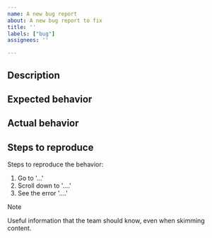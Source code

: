 ```yaml
---
name: A new bug report
about: A new bug report to fix
title: ''
labels: ["bug"]
assignees: ''

---
```


## Description

<!-- A clear and concise description of what the bug is. -->
<!-- Include the env description: device, OS version, app version (or SHA of the corresponding commit), etc. -->

## Expected behavior

<!-- A clear and concise description of what you expect to happen. -->

## Actual behavior

<!-- A clear and concise description of what happens actually. -->
<!-- It's important to show the difference from the expected behaviour. -->

## Steps to reproduce

Steps to reproduce the behavior:

1. Go to '...'
1. Scroll down to '....'
1. See the error '....'

<!-- You can add any useful context about the bug, notes, comments, or screenshots if it makes sense. -->
<!-- You can use keywords "[!NOTE]", "[!TIP]", "[!IMPORTANT]", "[!WARNING]", "[!CAUTION]". -->

> [!NOTE]
> Useful information that the team should know, even when skimming content.
